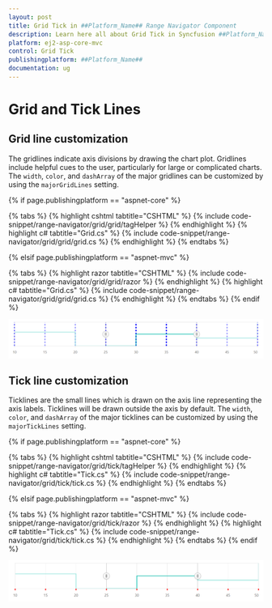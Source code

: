 ```yaml
---
layout: post
title: Grid Tick in ##Platform_Name## Range Navigator Component
description: Learn here all about Grid Tick in Syncfusion ##Platform_Name## Range Navigator component and more.
platform: ej2-asp-core-mvc
control: Grid Tick
publishingplatform: ##Platform_Name##
documentation: ug
---
```



# Grid and Tick Lines

## Grid line customization

The gridlines indicate axis divisions by drawing the chart plot. Gridlines include helpful cues to the user, particularly for large or complicated charts. The `width`, `color`, and `dashArray` of the major gridlines can be customized by using the `majorGridLines` setting.

{% if page.publishingplatform == "aspnet-core" %}

{% tabs %}
{% highlight cshtml tabtitle="CSHTML" %}
{% include code-snippet/range-navigator/grid/grid/tagHelper %}
{% endhighlight %}
{% highlight c# tabtitle="Grid.cs" %}
{% include code-snippet/range-navigator/grid/grid/grid.cs %}
{% endhighlight %}
{% endtabs %}

{% elsif page.publishingplatform == "aspnet-mvc" %}

{% tabs %}
{% highlight razor tabtitle="CSHTML" %}
{% include code-snippet/range-navigator/grid/grid/razor %}
{% endhighlight %}
{% highlight c# tabtitle="Grid.cs" %}
{% include code-snippet/range-navigator/grid/grid/grid.cs %}
{% endhighlight %}
{% endtabs %}
{% endif %}



![Gridline customization](images/grid-tick/grid.png)

## Tick line customization

Ticklines are the small lines which is drawn on the axis line representing the axis labels. Ticklines will be drawn outside the axis by default. The `width`, `color`, and `dashArray` of the major ticklines can be customized by using the `majorTickLines` setting.

{% if page.publishingplatform == "aspnet-core" %}

{% tabs %}
{% highlight cshtml tabtitle="CSHTML" %}
{% include code-snippet/range-navigator/grid/tick/tagHelper %}
{% endhighlight %}
{% highlight c# tabtitle="Tick.cs" %}
{% include code-snippet/range-navigator/grid/tick/tick.cs %}
{% endhighlight %}
{% endtabs %}

{% elsif page.publishingplatform == "aspnet-mvc" %}

{% tabs %}
{% highlight razor tabtitle="CSHTML" %}
{% include code-snippet/range-navigator/grid/tick/razor %}
{% endhighlight %}
{% highlight c# tabtitle="Tick.cs" %}
{% include code-snippet/range-navigator/grid/tick/tick.cs %}
{% endhighlight %}
{% endtabs %}
{% endif %}



![Tickline customization](images/grid-tick/tick.png)